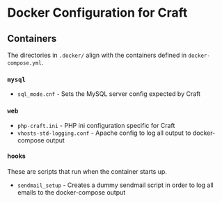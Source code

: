 # Docker Configuration for Craft

## Containers

The directories in `.docker/` align with the containers defined in `docker-compose.yml`.

### `mysql`

- `sql_mode.cnf` - Sets the MySQL server config expected by Craft

### `web`

- `php-craft.ini` - PHP ini configuration specific for Craft
- `vhosts-std-logging.conf` - Apache config to log all output to docker-compose output

#### hooks

These are scripts that run when the container starts up.

- `sendmail_setup` - Creates a dummy sendmail script in order to log all emails to the docker-compose output
